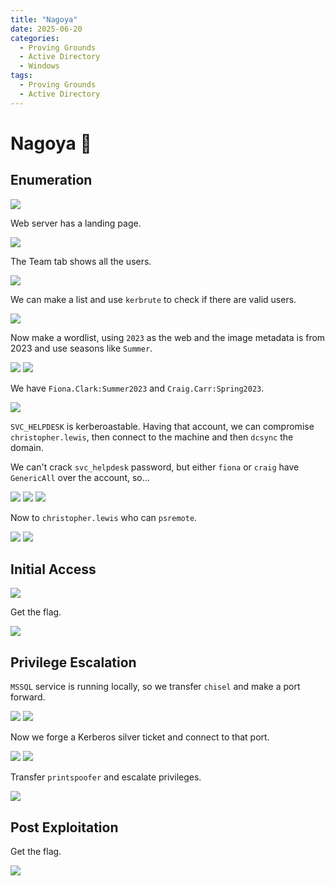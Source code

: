 ```yaml
---
title: "Nagoya"
date: 2025-06-20
categories:
  - Proving Grounds
  - Active Directory
  - Windows
tags:
  - Proving Grounds
  - Active Directory
---
```


# Nagoya 🔺
<!-- more -->


## Enumeration

![](../assets/Pasted%20image%2020250425100315.png)

Web server has a landing page.

![](../assets/Pasted%20image%2020250425100410.png)

The Team tab shows all the users.

![](../assets/Pasted%20image%2020250425103804.png)

We can make a list and use `kerbrute` to check if there are valid users.

![](../assets/Pasted%20image%2020250425103842.png)

Now make a wordlist, using `2023` as the web and the image metadata is from 2023 and use seasons like `Summer`.

![](../assets/Pasted%20image%2020250425205208.png)
![](../assets/Pasted%20image%2020250425205221.png)

We have `Fiona.Clark:Summer2023` and `Craig.Carr:Spring2023`.

![](../assets/Pasted%20image%2020250425213252.png)

`SVC_HELPDESK` is kerberoastable. Having that account, we can compromise `christopher.lewis`, then connect to the machine and then `dcsync` the domain.

We can't crack `svc_helpdesk` password, but either `fiona` or `craig` have `GenericAll` over the account, so...

![](../assets/Pasted%20image%2020250426011107.png)
![](../assets/Pasted%20image%2020250426011211.png)
![](../assets/Pasted%20image%2020250426011228.png)

Now to `christopher.lewis` who can `psremote`.

![](../assets/Pasted%20image%2020250426011756.png)
![](../assets/Pasted%20image%2020250426011806.png)

## Initial Access

![](../assets/Pasted%20image%2020250426011940.png)

Get the flag.

![](../assets/Pasted%20image%2020250427010337.png)

## Privilege Escalation

`MSSQL` service is running locally, so we transfer `chisel` and make a port forward.

![](../assets/Pasted%20image%2020250427101415.png)
![](../assets/Pasted%20image%2020250427101431.png)

Now we forge a Kerberos silver ticket and connect to that port.

![](../assets/Pasted%20image%2020250427101536.png)
![](../assets/Pasted%20image%2020250427101559.png)

Transfer `printspoofer` and escalate privileges.

![](../assets/Pasted%20image%2020250427101748.png)

## Post Exploitation

Get the flag.

![](../assets/Pasted%20image%2020250427101910.png)

